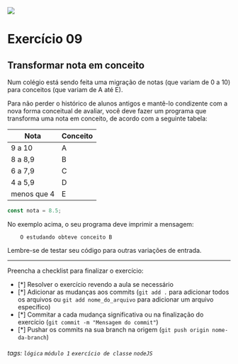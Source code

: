 ![](https://i.imgur.com/xG74tOh.png)

# Exercício 09

## Transformar nota em conceito

Num colégio está sendo feita uma migração de notas (que variam de 0 a 10) para conceitos (que variam de A até E).

Para não perder o histórico de alunos antigos e mantê-lo condizente com a nova forma conceitual de avaliar, você deve fazer um programa que transforma uma nota em conceito, de acordo com a seguinte tabela:

| Nota        | Conceito |
| ----------- | -------- |
| 9 a 10      | A        |
| 8 a 8,9     | B        |
| 6 a 7,9     | C        |
| 4 a 5,9     | D        |
| menos que 4 | E        |

```javascript
const nota = 8.5;
```

No exemplo acima, o seu programa deve imprimir a mensagem:

```
    O estudando obteve conceito B
```

Lembre-se de testar seu código para outras variações de entrada.

---

Preencha a checklist para finalizar o exercício:

- [*] Resolver o exercício revendo a aula se necessário
- [*] Adicionar as mudanças aos commits (`git add .` para adicionar todos os arquivos ou `git add nome_do_arquivo` para adicionar um arquivo específico)
- [*] Commitar a cada mudança significativa ou na finalização do exercício (`git commit -m "Mensagem do commit"`)
- [*] Pushar os commits na sua branch na origem (`git push origin nome-da-branch`)

###### tags: `lógica` `módulo 1` `exercício de classe` `nodeJS`
